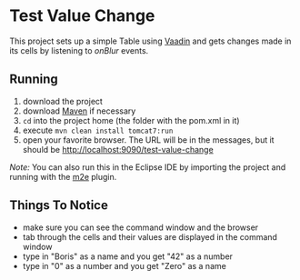 Test Value Change
=================

This project sets up a simple Table using [Vaadin](vaadin.com) and  gets changes made in its cells by listening to *onBlur* events.

Running
-------

1. download the project
2. download [Maven](http://maven.apache.org/download.html) if necessary
3. `cd` into the project home (the folder with the pom.xml in it)
4. execute `mvn clean install tomcat7:run`
5. open your favorite browser.  The URL will be in the messages, but it should be [http://localhost:9090/test-value-change](http://localhost:9090/test-value-change)

*Note:* You can also run this in the Eclipse IDE by importing the project and running with the [m2e](http://www.eclipse.org/m2e/download/) plugin.

Things To Notice
----------------

- make sure you can see the command window and the browser
- tab through the cells and their values are displayed in the command window
- type in "Boris" as a name and you get "42" as a number
- type in "0" as a number and you get "Zero" as a name